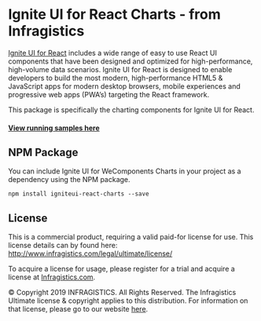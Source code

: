 # Ignite UI for React Charts - from Infragistics

[Ignite UI for React](https://www.infragistics.com/products/ignite-ui-react) includes a wide range of easy to use React UI components that have been designed and optimized for high-performance, high-volume data scenarios. Ignite UI for React is designed to enable developers to build the most modern, high-performance HTML5 & JavaScript apps for modern desktop browsers, mobile experiences and progressive web apps (PWA’s) targeting the React framework.  

This package is specifically the charting components for Ignite UI for React.

#### [**View running samples here**](https://www.infragistics.com/products/ignite-ui-react/react/components/datachart.html)

## NPM Package

You can include Ignite UI for WeComponents Charts in your project as a dependency using the NPM package.

`npm install igniteui-react-charts --save`

## License
This is a commercial product, requiring a valid paid-for license for use. This license details can by found here: http://www.infragistics.com/legal/ultimate/license/

To acquire a license for usage, please register for a trial and acquire a license at [Infragistics.com](https://www.infragistics.com).

© Copyright 2019 INFRAGISTICS. All Rights Reserved.  The Infragistics Ultimate license & copyright applies to this distribution.  For information on that license, please go to our website [here](https://www.infragistics.com/legal/license).
